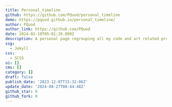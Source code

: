 ```yaml
---
title: Personal_timeline
github: https://github.com/PQuod/personal_timeline
demo: https://pquod.github.io/personal_timeline/
author: PQuod
author_link: https://github.com/PQuod
date: 2024-02-19T05:01:20.899Z
description: A personal page regrouping all my code and art related projects
ssg:
  - Jekyll
css:
  - SCSS
ui: []
cms: []
category: []
draft: false
publish_date: '2023-12-07T15:32:06Z'
update_date: '2024-08-27T08:44:48Z'
github_star: 0
github_fork: 0
---
```


